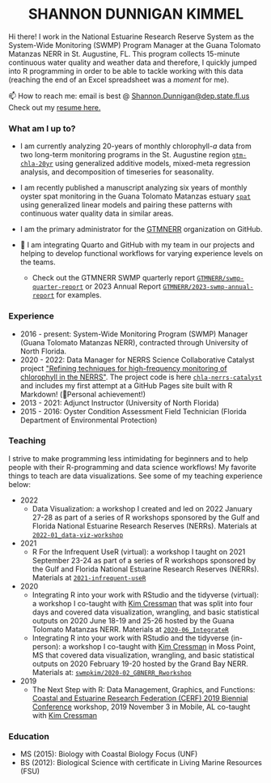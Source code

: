 <h1 align = "center">SHANNON DUNNIGAN KIMMEL</h1>

Hi there! I work in the National Estuarine Research Reserve System as the System-Wide Monitoring (SWMP) Program Manager at the Guana Tolomato Matanzas NERR in St. Augustine, FL. This program collects 15-minute continuous water quality and weather data and therefore, I quickly jumped into R programming in order to be able to tackle working with this data (reaching the end of an Excel spreadsheet was a *moment* for me). 

📫 How to reach me: email is best @ Shannon.Dunnigan@dep.state.fl.us Check out my [resume here.](https://github.com/skdunnigan/quarto-resume/blob/main/sdk_resume-wq.pdf)

### What am I up to?

- I am currently analyzing 20-years of monthly chlorophyll-*a* data from two long-term monitoring programs in the St. Augustine region [`gtm-chla-20yr`](https://github.com/skdunnigan/gtm-chla-20yr) using generalized additive models, mixed-meta regression analysis, and decomposition of timeseries for seasonality.

- I am recently published a manuscript analyzing six years of monthly oyster spat monitoring in the Guana Tolomato Matanzas estuary [`spat`](https://github.com/skdunnigan/spat) using generalized linear models and pairing these patterns with continuous water quality data in similar areas.
  
- I am the primary administrator for the [GTMNERR](https://github.com/GTMNERR) organization on GitHub.

- 🔬 I am integrating Quarto and GitHub with my team in our projects and helping to develop functional workflows for varying experience levels on the teams. 
   - Check out the GTMNERR SWMP quarterly report [`GTMNERR/swmp-quarter-report`](https://gtmnerr.github.io/swmp-quarter-report) or 2023 Annual Report [`GTMNERR/2023-swmp-annual-report`](https://gtmnerr.github.io/2023-swmp-annual-report) for examples.

### Experience

- 2016 - present: System-Wide Monitoring Program (SWMP) Manager (Guana Tolomato Matanzas NERR), contracted through University of North Florida.
- 2020 - 2022: Data Manager for NERRS Science Collaborative Catalyst project ["Refining techniques for high-frequency monitoring of chlorophyll in the NERRS"](https://nerrssciencecollaborative.org/project/Dix20). The project code is here [`chla-nerrs-catalyst`](https://github.com/skdunnigan/chla-nerrs-catalyst) and includes my first attempt at a GitHub Pages site built with R Markdown! (💃Personal achievement!)
- 2013 - 2021: Adjunct Instructor (University of North Florida)
- 2015 - 2016: Oyster Condition Assessment Field Technician (Florida Department of Environmental Protection)

### Teaching

I strive to make programming less intimidating for beginners and to help people with their R-programming and data science workflows! My favorite things to teach are data visualizations. See some of my teaching experience below:

- 2022
   - Data Visualization: a workshop I created and led on 2022 January 27-28 as part of a series of R workshops sponsored by the Gulf and Florida National Estuarine Research Reserves (NERRs). Materials at [`2022-01_data-viz-workshop`](https://github.com/skdunnigan/2022-01_data-viz-workshop) 
- 2021
   - R For the Infrequent UseR (virtual): a workshop I taught on 2021 September 23-24 as part of a series of R workshops sponsored by the Gulf and Florida National Estuarine Research Reserves (NERRs). Materials at [`2021-infrequent-useR`](https://github.com/skdunnigan/2021-infrequent-useR)
- 2020
   - Integrating R into your work with RStudio and the tidyverse (virtual): a workshop I co-taught with [Kim Cressman](https://github.com/swmpkim) that was split into four days and covered data visualization, wrangling, and basic statistical outputs on 2020 June 18-19 and 25-26 hosted by the Guana Tolomato Matanzas NERR. Materials at [`2020-06_IntegrateR`](https://github.com/skdunnigan/2020-06_IntegrateR)
   - Integrating R into your work with RStudio and the tidyverse (in-person): a workshop I co-taught with [Kim Cressman](https://github.com/swmpkim) in Moss Point, MS that covered data visualization, wrangling, and basic statistical outputs on 2020 February 19-20 hosted by the Grand Bay NERR. Materials at: [`swmpkim/2020-02_GBNERR_Rworkshop`](https://github.com/swmpkim/2020-02_GBNERR_Rworkshop)
- 2019
   - The Next Step with R: Data Management, Graphics, and Functions: [Coastal and Estuarine Research Federation (CERF) 2019 Biennial Conference](https://www.cerf.science/the-next-step-with-r-data-management-graphics-and-functions) workshop, 2019 November 3 in Mobile, AL co-taught with [Kim Cressman](https://github.com/swmpkim)

### Education

- MS (2015): Biology with Coastal Biology Focus (UNF)
- BS (2012): Biological Science with certificate in Living Marine Resources (FSU)


<!--
**skdunnigan/skdunnigan** is a ✨ _special_ ✨ repository because its `README.md` (this file) appears on your GitHub profile.

Here are some ideas to get you started:

- 🔭 I’m currently working on ...
- 🌱 I’m currently learning ...
- 👯 I’m looking to collaborate on ...
- 🤔 I’m looking for help with ...
- 💬 Ask me about ...
- 📫 How to reach me: ...
- 😄 Pronouns: ...
- ⚡ Fun fact: ...
- 👩‍🏫 I 
-->
